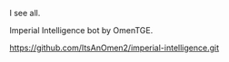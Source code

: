 I see all.

Imperial Intelligence bot by OmenTGE.

https://github.com/ItsAnOmen2/imperial-intelligence.git
